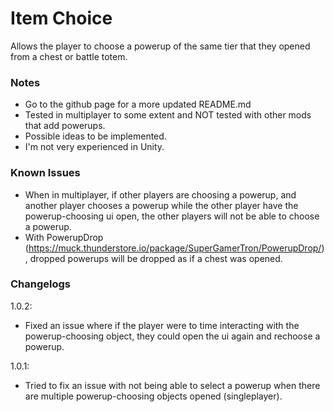 # Item Choice

Allows the player to choose a powerup of the same tier that they opened from a chest or battle totem. 

### Notes
- Go to the github page for a more updated README.md
- Tested in multiplayer to some extent and NOT tested with other mods that add powerups.
- Possible ideas to be implemented.
- I'm not very experienced in Unity.

### Known Issues
- When in multiplayer, if other players are choosing a powerup, and another player chooses a powerup while the other player have the powerup-choosing ui open, the other players will not be able to choose a powerup.
- With PowerupDrop (https://muck.thunderstore.io/package/SuperGamerTron/PowerupDrop/), dropped powerups will be dropped as if a chest was opened.

### Changelogs
1.0.2:
- Fixed an issue where if the player were to time interacting with the powerup-choosing object, they could open the ui again and rechoose a powerup.

1.0.1:
- Tried to fix an issue with not being able to select a powerup when there are multiple powerup-choosing objects opened (singleplayer).
